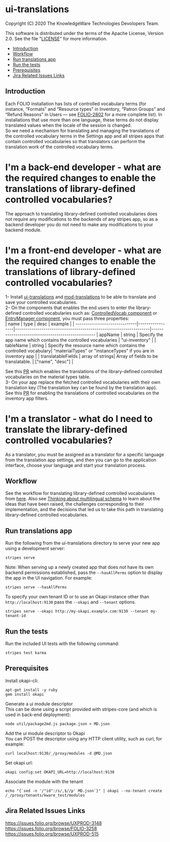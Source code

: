 # ui-translations

Copyright (C) 2020 The KnowledgeWare Technologies Devolopers Team.

This software is distributed under the terms of the Apache License, Version 2.0. See the file "[LICENSE](LICENSE)" for more information.

* [Introduction](#introduction)
* [Workflow](#workflow)
* [Run translations app](#run-translations-app)
* [Run the tests](#run-the-tests)
* [Prerequisites](#prerequisites)
* [Jira Related Issues Links](#jira-related-issues-links)


## Introduction
Each FOLIO installation has lists of controlled vocabulary terms (for instance, “Formats” and “Resource types” in Inventory, “Patron Groups” and “Refund Reasons” in Users — see [FOLIO-2802](https://issues.folio.org/browse/FOLIO-2802) for a more complete list).  In installations that use more than one language, these terms do not display translated values when the locale of the session is changed.<br />
So we need a mechanism for translating and managing the translations of the controlled vocabulary terms in the Settings app and all stripes apps that contain controlled vocabularies so that translators can perform the translation work of the controlled vocabulary terms.

# I'm a back-end developer - what are the required changes to enable the translations of library-defined controlled vocabularies?
The approach to translating library-defined controlled vocabularies does not require any modifications to the backends of any stripes app, so as a backend developer you do not need to make any modifications to your backend module.

# I'm a front-end developer - what are the required changes to enable the translations of library-defined controlled vocabularies?<br />
1- Install [ui-translations](https://github.com/folio-org/ui-translations) and [mod-translations](https://github.com/folio-org/mod-translations) to be able to translate and save your controlled vocabularies.<br />
2- On the components that enables the end users to enter the library-defined controlled vocabularies such as:
 [ControlledVocab component](https://github.com/folio-org/stripes-smart-components/tree/master/lib/ControlledVocab) or [EntryManager component](https://github.com/folio-org/stripes-smart-components/tree/master/lib/EntryManager), you must pass three properties:<br />
   |  name                         |  type           |   desc                                                           | example                                         |
   | ------------------------------|-----------------|------------------------------------------------------------------|--------------------------------------------------
   | appName                       | string          | Specify the app name which contains the controlled vocabularies  | "ui-inventory"                                  |
   | tableName                     | string          | Specify the resource name which contains the controlled vocabulary| "materialTypes" or "instanceTypes" if you are in inventory app                                                |
   | translatableFields            | array of strings|   Array of fields to be translatable.                            | ["name", "desc"]                                |
   
See this [PR](https://github.com/folio-org/ui-inventory/pull/1440/files#diff-582f754713eebc811832e763a1a0f2730b0a5905ad1b31532b5bd87dd50db207L29) which enables the translations of the library-defined controlled vocabularies on the material types table.<br />
3- On your app replace the fetched controlled vocabularies with their own translation key (The translation key can be found by the translation app). See this [PR](https://github.com/folio-org/ui-inventory/pull/1440/files#diff-685dca1b8d6f613c288a3b1a108fd21f7d475f5c39030f4a8227c8173ac6eb86L53) for enabling the translations of controlled vocabularies on the inventory app filters.

# I'm a translator - what do I need to translate the library-defined controlled vocabularies?<br />
As a translator, you must be assigned as a translator for a specific language from the translation app settings, and then you can go to the application interface, choose your language and start your translation process.

## Workflow
See the workflow for translating library-defined controlled vocabularies from [here](https://github.com/folio-org/ui-translations/blob/master/docs/Workflow.md).
Also see [Thinking about multilingual schema](https://github.com/folio-org/ui-translations/blob/master/docs/Thinking%20about%20multilingual%20schema.md) to learn about the ideas that have been raised, the challenges corresponding to their implementation, and the decisions that led us to take this path in translating library-defined controlled vocabularies.

## Run translations app

Run the following from the ui-translations directory to serve your new app using a development server:
```
stripes serve
```

Note: When serving up a newly created app that does not have its own backend permissions established, pass the `--hasAllPerms` option to display the app in the UI navigation. For example:
```
stripes serve --hasAllPerms
```

To specify your own tenant ID or to use an Okapi instance other than `http://localhost:9130` pass the `--okapi` and `--tenant` options.
```
stripes serve --okapi http://my-okapi.example.com:9130 --tenant my-tenant-id
```

## Run the tests

Run the included UI tests with the following command:
```
stripes test karma
```

## Prerequisites

Install okapi-cli:
```
apt-get install -y ruby
gem install okapi
```

Generate a ui module descriptor <br />
This can be done using a script provided with stripes-core (and which is used in back-end deployment):
```
node util/package2md.js package.json > MD.json
```

Add the ui module descriptor to Okapi<br />
You can POST the descriptor using any HTTP client utility, such as curl, for example:
```
curl localhost:9130/_/proxy/modules -d @MD.json
```
Set okapi url:
```
okapi config:set OKAPI_URL=http://localhost:9130
```
Associate the module with the tenant
```
echo "{`sed -n '/"id":/s/,$//p' MD.json`}" | okapi --no-tenant create /_/proxy/tenants/kware_test/modules
```

## Jira Related Issues Links
https://issues.folio.org/browse/UXPROD-3148 <br />
https://issues.folio.org/browse/FOLIO-3258 <br />
https://issues.folio.org/browse/UXPROD-515 <br />
